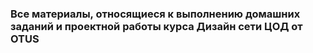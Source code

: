 ### Все материалы, относящиеся к выполнению домашних заданий и проектной работы курса Дизайн сети ЦОД от OTUS

[Домашние задания]: https://github.com/R0gerWilco/OTUS_DC/tree/main/Homework
[Проектная работа]: https://github.com/R0gerWilco/OTUS_DC/tree/main/Project
